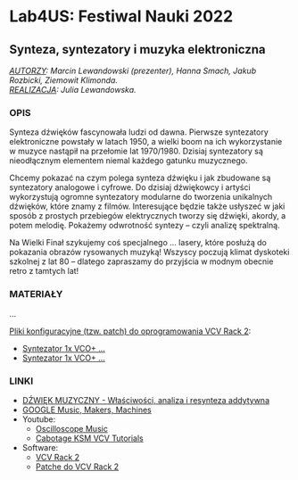 # Lab4US: Festiwal Nauki 2022

## Synteza, syntezatory i muzyka elektroniczna
<i><u>AUTORZY</u>: Marcin Lewandowski (prezenter), Hanna Smach, Jakub Rozbicki, Ziemowit Klimonda.
<br/>
<u>REALIZACJA</u>: Julia Lewandowska.</i>

<!--- [Prezentacja w IPPT PAN (28.09.2022)](figs/photo-1.jpg)] --->

### OPIS
Synteza dźwięków fascynowała ludzi od dawna. Pierwsze syntezatory elektroniczne powstały w latach 1950, a wielki boom na ich wykorzystanie w muzyce nastąpił na przełomie lat 1970/1980. Dzisiaj syntezatory są nieodłącznym elementem niemal każdego gatunku muzycznego. 

Chcemy pokazać na czym polega synteza dźwięku i jak zbudowane są syntezatory analogowe i cyfrowe. Do dzisiaj dźwiękowcy i artyści wykorzystują ogromne syntezatory modularne do tworzenia unikalnych dźwięków, które znamy z filmów.
Interesujące będzie także usłyszeć w jaki sposób z prostych przebiegów elektrycznych tworzy się dźwięki, akordy, a potem melodię. Pokażemy odwrotność syntezy – czyli analizę spektralną. 

Na Wielki Finał szykujemy coś specjalnego … lasery, które posłużą do pokazania obrazów rysowanych muzyką!
Wszyscy poczują klimat dyskoteki szkolnej z lat 80 – dlatego zapraszamy do przyjścia w modnym obecnie retro z tamtych lat!

### MATERIAŁY
...
<!--- 
| [![Video na YouTube](https://img.youtube.com/vi/XXXXX/sddefault.jpg)](https://youtu.be/XXXXX) |
|:--:|
| [Video na YouTube](xxx). |

| [![Slajdy w PDF](figs/Lab4US-banner-PL.png)](xxx) |
|:--:|
| [Slajdy w PDF](xxx). |
--->

<u>Pliki konfiguracyjne (tzw. patch) do oprogramowania [VCV Rack 2](https://vcvrack.com/Rack)</u>:

- [Syntezator 1x VCO+ ...](vcv/xxx.vcv)
- [Syntezator 1x VCO+ ...](vcv/xxx.vcv)


### LINKI
- [DŹWIĘK MUZYCZNY - Właściwości, analiza i resynteza addytywna](https://sound.eti.pg.gda.pl/student/eim/02-DzwiekMuzyczny.pdf)
- [GOOGLE Music, Makers, Machines](https://artsandculture.google.com/project/music-makers-and-machines)
- Youtube:
    - [Oscilloscope Music](https://www.youtube.com/c/jerobeamfenderson1)
    - [Cabotage KSM VCV Tutorials](https://www.youtube.com/playlist?list=PLCsHEamPSpEzLB-qONN3VkfwLvApAVVBE)
- Software:
    - [VCV Rack 2](https://vcvrack.com/Rack)
    - [Patche do VCV Rack 2](https://patchstorage.com/platform/vcv-rack/)